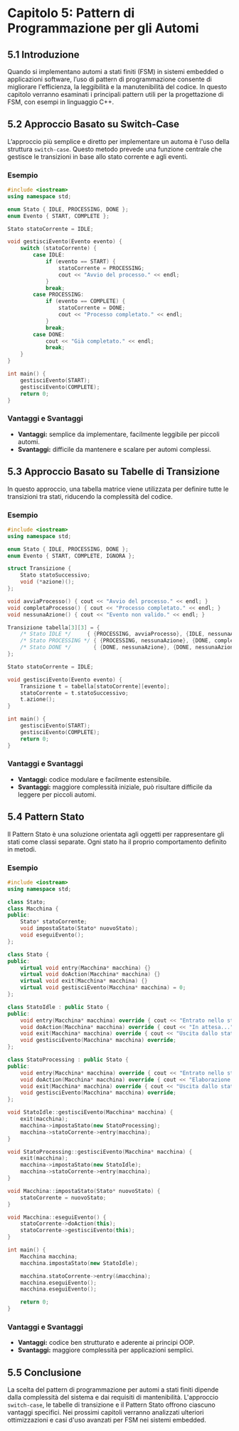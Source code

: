 # Capitolo 5: Pattern di Programmazione per gli Automi

## 5.1 Introduzione
Quando si implementano automi a stati finiti (FSM) in sistemi embedded o applicazioni software, l’uso di pattern di programmazione consente di migliorare l'efficienza, la leggibilità e la manutenibilità del codice. In questo capitolo verranno esaminati i principali pattern utili per la progettazione di FSM, con esempi in linguaggio C++.

## 5.2 Approccio Basato su Switch-Case
L’approccio più semplice e diretto per implementare un automa è l'uso della struttura `switch-case`. Questo metodo prevede una funzione centrale che gestisce le transizioni in base allo stato corrente e agli eventi.

### Esempio
```cpp
#include <iostream>
using namespace std;

enum Stato { IDLE, PROCESSING, DONE };
enum Evento { START, COMPLETE };

Stato statoCorrente = IDLE;

void gestisciEvento(Evento evento) {
    switch (statoCorrente) {
        case IDLE:
            if (evento == START) {
                statoCorrente = PROCESSING;
                cout << "Avvio del processo." << endl;
            }
            break;
        case PROCESSING:
            if (evento == COMPLETE) {
                statoCorrente = DONE;
                cout << "Processo completato." << endl;
            }
            break;
        case DONE:
            cout << "Già completato." << endl;
            break;
    }
}

int main() {
    gestisciEvento(START);
    gestisciEvento(COMPLETE);
    return 0;
}
```
### Vantaggi e Svantaggi
- **Vantaggi:** semplice da implementare, facilmente leggibile per piccoli automi.
- **Svantaggi:** difficile da mantenere e scalare per automi complessi.

## 5.3 Approccio Basato su Tabelle di Transizione
In questo approccio, una tabella matrice viene utilizzata per definire tutte le transizioni tra stati, riducendo la complessità del codice.

### Esempio
```cpp
#include <iostream>
using namespace std;

enum Stato { IDLE, PROCESSING, DONE };
enum Evento { START, COMPLETE, IGNORA };

struct Transizione {
    Stato statoSuccessivo;
    void (*azione)();
};

void avviaProcesso() { cout << "Avvio del processo." << endl; }
void completaProcesso() { cout << "Processo completato." << endl; }
void nessunaAzione() { cout << "Evento non valido." << endl; }

Transizione tabella[3][3] = {
    /* Stato IDLE */     { {PROCESSING, avviaProcesso}, {IDLE, nessunaAzione}, {IDLE, nessunaAzione} },
    /* Stato PROCESSING */ { {PROCESSING, nessunaAzione}, {DONE, completaProcesso}, {PROCESSING, nessunaAzione} },
    /* Stato DONE */       { {DONE, nessunaAzione}, {DONE, nessunaAzione}, {DONE, nessunaAzione} }
};

Stato statoCorrente = IDLE;

void gestisciEvento(Evento evento) {
    Transizione t = tabella[statoCorrente][evento];
    statoCorrente = t.statoSuccessivo;
    t.azione();
}

int main() {
    gestisciEvento(START);
    gestisciEvento(COMPLETE);
    return 0;
}
```
### Vantaggi e Svantaggi
- **Vantaggi:** codice modulare e facilmente estensibile.
- **Svantaggi:** maggiore complessità iniziale, può risultare difficile da leggere per piccoli automi.

## 5.4 Pattern Stato
Il Pattern Stato è una soluzione orientata agli oggetti per rappresentare gli stati come classi separate. Ogni stato ha il proprio comportamento definito in metodi.

### Esempio
```cpp
#include <iostream>
using namespace std;

class Stato;
class Macchina {
public:
    Stato* statoCorrente;
    void impostaStato(Stato* nuovoStato);
    void eseguiEvento();
};

class Stato {
public:
    virtual void entry(Macchina* macchina) {}
    virtual void doAction(Macchina* macchina) {}
    virtual void exit(Macchina* macchina) {}
    virtual void gestisciEvento(Macchina* macchina) = 0;
};

class StatoIdle : public Stato {
public:
    void entry(Macchina* macchina) override { cout << "Entrato nello stato IDLE." << endl; }
    void doAction(Macchina* macchina) override { cout << "In attesa..." << endl; }
    void exit(Macchina* macchina) override { cout << "Uscita dallo stato IDLE." << endl; }
    void gestisciEvento(Macchina* macchina) override;
};

class StatoProcessing : public Stato {
public:
    void entry(Macchina* macchina) override { cout << "Entrato nello stato PROCESSING." << endl; }
    void doAction(Macchina* macchina) override { cout << "Elaborazione in corso..." << endl; }
    void exit(Macchina* macchina) override { cout << "Uscita dallo stato PROCESSING." << endl; }
    void gestisciEvento(Macchina* macchina) override;
};

void StatoIdle::gestisciEvento(Macchina* macchina) {
    exit(macchina);
    macchina->impostaStato(new StatoProcessing);
    macchina->statoCorrente->entry(macchina);
}

void StatoProcessing::gestisciEvento(Macchina* macchina) {
    exit(macchina);
    macchina->impostaStato(new StatoIdle);
    macchina->statoCorrente->entry(macchina);
}

void Macchina::impostaStato(Stato* nuovoStato) {
    statoCorrente = nuovoStato;
}

void Macchina::eseguiEvento() {
    statoCorrente->doAction(this);
    statoCorrente->gestisciEvento(this);
}

int main() {
    Macchina macchina;
    macchina.impostaStato(new StatoIdle);

    macchina.statoCorrente->entry(&macchina);
    macchina.eseguiEvento();
    macchina.eseguiEvento();

    return 0;
}
```
### Vantaggi e Svantaggi
- **Vantaggi:** codice ben strutturato e aderente ai principi OOP.
- **Svantaggi:** maggiore complessità per applicazioni semplici.

## 5.5 Conclusione
La scelta del pattern di programmazione per automi a stati finiti dipende dalla complessità del sistema e dai requisiti di mantenibilità. L'approccio `switch-case`, le tabelle di transizione e il Pattern Stato offrono ciascuno vantaggi specifici. Nei prossimi capitoli verranno analizzati ulteriori ottimizzazioni e casi d'uso avanzati per FSM nei sistemi embedded.

